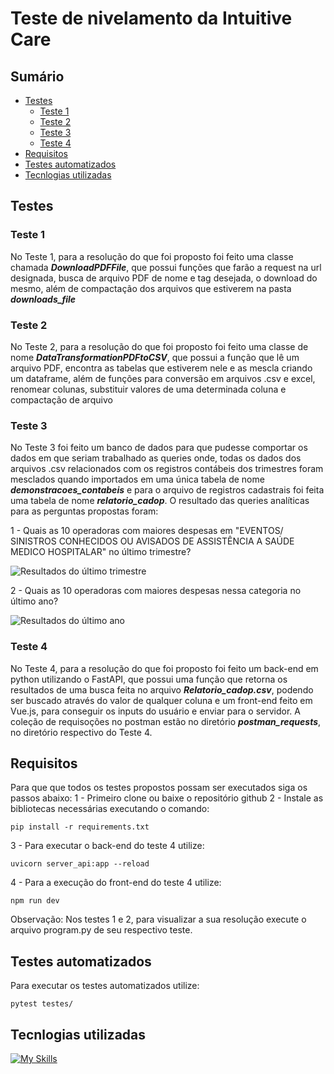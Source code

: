 # Teste de nivelamento da Intuitive Care

## Sumário

* [Testes](#testes)
  * [Teste 1](#teste-1)
  * [Teste 2](#teste-2)
  * [Teste 3](#teste-3)
  * [Teste 4](#teste-4)
* [Requisitos](#requisitos)
* [Testes automatizados](#testes-automatizados)
* [Tecnlogias utilizadas](#tecnlogias-utilizadas)

## Testes

### Teste 1
No Teste 1, para a resolução do que foi proposto foi feito uma classe chamada _**DownloadPDFFile**_, que possui funções que farão a request na url designada, busca de arquivo PDF de nome e tag desejada, o download do mesmo, além de compactação dos arquivos que estiverem na pasta _**downloads_file**_

### Teste 2
No Teste 2, para a resolução do que foi proposto foi feito uma classe de nome _**DataTransformationPDFtoCSV**_, que possui a função que lê um arquivo PDF, encontra as tabelas que estiverem nele e as mescla criando um dataframe, além de funções para conversão em arquivos .csv e excel, renomear colunas, substituir valores de uma determinada coluna e compactação de arquivo

### Teste 3
No Teste 3 foi feito um banco de dados para que pudesse comportar os dados em que seriam trabalhado as queries onde, todas os dados dos arquivos .csv relacionados com os registros contábeis dos trimestres foram mesclados quando importados em uma única tabela de nome _**demonstracoes_contabeis**_ e para o arquivo de registros cadastrais foi feita uma tabela de nome _**relatorio_cadop**_.
O resultado das queries analíticas para as perguntas propostas foram:

1 - Quais as 10 operadoras com maiores despesas em "EVENTOS/ SINISTROS CONHECIDOS OU AVISADOS DE ASSISTÊNCIA A SAÚDE MEDICO HOSPITALAR" no último trimestre?

![Resultados do último trimestre](https://i.imgur.com/fByvVYl.png)

2 - Quais as 10 operadoras com maiores despesas nessa categoria no último ano?

![Resultados do último ano](https://i.imgur.com/vxfeLj4.png)

### Teste 4
No Teste 4, para a resolução do que foi proposto foi feito um back-end em python utilizando o FastAPI, que possui uma função que retorna os resultados de uma busca feita no arquivo _**Relatorio_cadop.csv**_, podendo ser buscado através do valor de qualquer coluna e um front-end feito em Vue.js, para conseguir os inputs do usuário e enviar para o servidor.
A coleção de requisoções no postman estão no diretório _**postman_requests**_, no diretório respectivo do Teste 4.

## Requisitos

Para que que todos os testes propostos possam ser executados siga os passos abaixo:
1 - Primeiro clone ou baixe o repositório github
2 - Instale as bibliotecas necessárias executando o comando:

```
pip install -r requirements.txt
```
3 - Para executar o back-end do teste 4 utilize:

```
uvicorn server_api:app --reload
```

4 - Para a execução do front-end do teste 4 utilize:

```
npm run dev
```

Observação: Nos testes 1 e 2, para visualizar a sua resolução execute o arquivo program.py de seu respectivo teste.

## Testes automatizados
Para executar os testes automatizados utilize:

```
pytest testes/
```

## Tecnlogias utilizadas
[![My Skills](https://skillicons.dev/icons?i=git,github,vscode,py,vue,npm,fastapi,mysql)](https://skillicons.dev)
